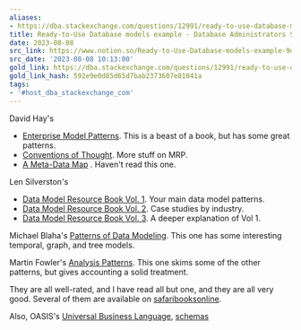 ```yaml
---
aliases:
- https://dba.stackexchange.com/questions/12991/ready-to-use-database-models-example/23831#23831
title: Ready-to-Use Database models example - Database Administrators Stack Exchange
date: 2023-08-08
src_link: https://www.notion.so/Ready-to-Use-Database-models-example-9dea674a5a9c4753a9de439dae2a12c2
src_date: '2023-08-08 10:13:00'
gold_link: https://dba.stackexchange.com/questions/12991/ready-to-use-database-models-example/23831#23831
gold_link_hash: 592e9e0d85d65d7bab2373607e81041a
tags:
- '#host_dba_stackexchange_com'
---
```



David Hay's 


* [Enterprise Model Patterns](http://rads.stackoverflow.com/amzn/click/1935504053). This is a beast of a book, but has some great patterns.
* [Conventions of Thought](http://rads.stackoverflow.com/amzn/click/0932633749). More stuff on MRP.
* [A Meta-Data Map](http://rads.stackoverflow.com/amzn/click/0120887983) . Haven't read this one.


Len Silverston's 


* [Data Model Resource Book Vol. 1](http://rads.stackoverflow.com/amzn/click/0471380237). Your main data model patterns.
* [Data Model Resource Book Vol. 2](http://rads.stackoverflow.com/amzn/click/0471353485). Case studies by industry.
* [Data Model Resource Book Vol. 3](http://rads.stackoverflow.com/amzn/click/0470178450). A deeper explanation of Vol 1.


Michael Blaha's [Patterns of Data Modeling](http://rads.stackoverflow.com/amzn/click/1439819890). This one has some interesting temporal, graph, and tree models. 


Martin Fowler's [Analysis Patterns](http://rads.stackoverflow.com/amzn/click/0201895420). This one skims some of the other patterns, but gives accounting a solid treatment. 


They are all well-rated, and I have read all but one, and they are all very good. Several of them are available on [safaribooksonline](http://my.safaribooksonline.com/search?q=data%20model). 


Also, OASIS's [Universal Business Language](http://en.wikipedia.org/wiki/Universal_Business_Language), [schemas](http://docs.oasis-open.org/ubl/os-UBL-2.1/UBL-2.1.html#S-UBL-2.1-BUSINESS-OBJECTS)